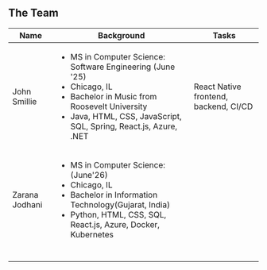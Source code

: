 ## The Team

| Name | Background | Tasks |
| ---- | ---- | ---- |
| John Smillie | <ul><li> MS in Computer Science: Software Engineering (June '25)</li><li>Chicago, IL</li><li>Bachelor in Music from Roosevelt University</li><li>Java, HTML, CSS, JavaScript, SQL, Spring, React.js, Azure, .NET</li></ul>| React Native frontend, backend, CI/CD |
| Zarana Jodhani |<ul><li> MS in Computer Science: (June'26)</li><li>Chicago, IL</li><li>Bachelor in Information Technology(Gujarat, India)</li><li>Python, HTML, CSS, SQL, React.js, Azure, Docker, Kubernetes</li></ul>|
|  |  |  |
|  |  |  |
|  |  |  |
|  |  |  |

